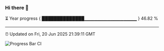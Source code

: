 ### Hi there 👋

⏳ Year progress { ██████████████▁▁▁▁▁▁▁▁▁▁▁▁▁▁▁▁ } 46.82 %

---

⏰ Updated on Fri, 20 Jun 2025 21:39:11 GMT

![Progress Bar CI](https://github.com/IshwaranRudhara/GIT-ACTION/workflows/Progress%20Bar%20CI/badge.svg)
